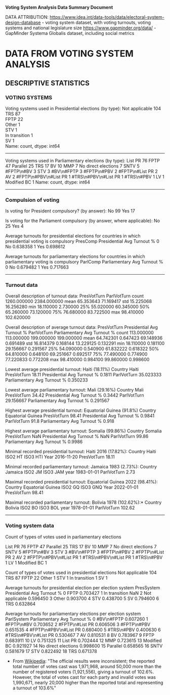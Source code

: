 **Voting System Analysis Data Summary Document**

DATA ATTRIBUTION:
https://www.idea.int/data-tools/data/electoral-system-design-database - voting system dataset, with voting turnouts, voting systems and national legislature size
https://www.gapminder.org/data/ - GapMinder Systema Globalis dataset, including social metrics

# DATA FROM VOTING SYSTEM ANALYSIS

## DESCRIPTIVE STATISTICS

### VOTING SYSTEMS
Voting systems used in Presidential elections (by type):
Not applicable    104    
TRS                87    
FPTP               22    
Other               1    
STV                 1    
In transition       1    
SV                  1    
Name: count, dtype: int64

------------------------------------------------------------

Voting systems used in Parliamentary elections (by type):
List PR                  76
FPTP                     47
Parallel                 25
TRS                      17
BV                       10
MMP                       7
No direct elections       7
SNTV                      5
#FPTP\n#BV                3
STV                       3
#BV\n#FPTP                3
#FPTP\n#PBV               2
#FPTP\n#List PR           2
AV                        2
#FPTP\n#PBV\n#List PR     1
#TRS\n#PBV\n#List PR      1
#TRS\n#PBV                1
LV                        1
Modified BC               1
Name: count, dtype: int64

------------------------------------------------------------

### Compulsion of voting
Is voting for President compulsory? (by answer):
No     99
Yes    17

Is voting for the Parliament compulsory (by answer, where applicable):
No     25
Yes     4

Average turnouts for presidential elections for countries in which presidential voting is compulsory
  PresComp  Presidential Avg Turnout %
0       No                    0.638358
1      Yes                    0.698612

Average turnouts for parliamentary elections for countries in which parliamentary voting is compulsory
  ParlComp  Parliamentary Avg Turnout %
0       No                     0.679482
1      Yes                     0.717663

------------------------------------------------------------
### Turnout data
Overall description of turnout data:
       PresVotTurn  ParlVotTurn
count  1260.000000  2384.000000
mean     65.353643    71.169417
std      15.225068    16.256280
min      18.110000     2.730000
25%      55.020000    60.345000
50%      65.260000    73.120000
75%      76.680000    83.722500
max      98.410000   102.620000

Overall description of average turnout data:
       PresVotTurn  Presidential Avg Turnout %  ParlVotTurn  Parliamentary Avg Turnout %
count   113.000000                  113.000000   199.000000                   199.000000
mean     64.742301                    0.647423    69.148936                     0.691489
std      16.814379                    0.168144    13.229125                     0.132291
min      18.110000                    0.181100    29.156667                     0.291567
25%      54.090000                    0.540900    61.832222                     0.618322
50%      64.810000                    0.648100    69.251667                     0.692517
75%      77.490000                    0.774900    77.220833                     0.772208
max      98.410000                    0.984100    99.860000                     0.998600

Lowest average presidential turnout: Haiti (18.11%)
Country                            Haiti
PresVotTurn                        18.11
Presidential Avg Turnout %        0.1811
ParlVotTurn                    35.023333
Parliamentary Avg Turnout %     0.350233

Lowest average parliamentary turnout: Mali (29.16%)
Country                             Mali
PresVotTurn                        34.42
Presidential Avg Turnout %        0.3442
ParlVotTurn                    29.156667
Parliamentary Avg Turnout %     0.291567

Highest average presidential turnout: Equatorial Guinea (91.8%)
Country                        Equatorial Guinea
PresVotTurn                                98.41
Presidential Avg Turnout %                0.9841
ParlVotTurn                                 91.8
Parliamentary Avg Turnout %                0.918

Highest average parliamentary turnout: Somalia (99.86%)
Country                        Somalia
PresVotTurn                        NaN
Presidential Avg Turnout %         NaN
ParlVotTurn                      99.86
Parliamentary Avg Turnout %     0.9986

Minimal recorded presidential turnout: Haiti 2016 (17.82%):
Country             Haiti
ISO2                 HT
ISO3                HTI
Year           2016-11-20
PresVotTurn         18.11

Minimal recorded parliamentary turnout: Jamaica 1983 (2.73%):
Country           Jamaica
ISO2                 JM
ISO3                JAM
year           1983-01-01
ParlVotTurn          2.73

Maximal recorded presidential turnout: Equatorial Guinea 2022 (98.41%):
Country        Equatorial Guinea
ISO2                        GQ
ISO3                       GNQ
Year                  2022-01-01
PresVotTurn                98.41

Maximal recorded parliamentary turnout: Bolivia 1978 (102.62%):*
Country           Bolivia
ISO2                 BO
ISO3                BOL
year           1978-01-01
ParlVotTurn        102.62


------------------------------------------------------------
### Voting system data
Count of types of votes used in parliamentary elections

List PR                  76
FPTP                     47
Parallel                 25
TRS                      17
BV                       10
MMP                       7
No direct elections       7
SNTV                      5
#FPTP\n#BV                3
STV                       3
#BV\n#FPTP                3
#FPTP\n#PBV               2
#FPTP\n#List PR           2
AV                        2
#FPTP\n#PBV\n#List PR     1
#TRS\n#PBV\n#List PR      1
#TRS\n#PBV                1
LV                        1
Modified BC               1

Count of types of votes used in presidential elections
Not applicable    104
TRS                87
FPTP               22
Other               1
STV                 1
In transition       1
SV                  1


Average turnouts for presidential election per election system
       PresSystem  Presidential Avg Turnout %
0            FPTP                    0.703427
1   In transition                         NaN
2  Not applicable                    0.596450
3           Other                    0.903700
4             STV                    0.438700
5              SV                    0.794600
6             TRS                    0.632864

Average turnouts for parliamentary elections per election system
               ParlSystem  Parliamentary Avg Turnout %
0              #BV\n#FPTP                     0.607260
1              #FPTP\n#BV                     0.703652
2         #FPTP\n#List PR                     0.606506
3             #FPTP\n#PBV                     0.651535
4   #FPTP\n#PBV\n#List PR                     0.680400
5              #TRS\n#PBV                     0.400630
6    #TRS\n#PBV\n#List PR                     0.530467
7                      AV                     0.810531
8                      BV                     0.783967
9                    FPTP                     0.683911
10                     LV                     0.751325
11                List PR                     0.702444
12                    MMP                     0.723615
13            Modified BC                     0.921927
14    No direct elections                     0.998600
15               Parallel                     0.658565
16                   SNTV                     0.581679
17                    STV                     0.822492
18                    TRS                     0.671378















* From [Wikipedia](https://en.wikipedia.org/wiki/1978_Bolivian_general_election):
"The official results were inconsistent; the reported total number of votes cast was 1,971,968, around 50,000 more than the number of registered voters (1,921,556), giving a turnout of 102.6%. However, the total of votes cast for each party and invalid votes was 1,990,671, nearly 20,000 higher than the reported total and representing a turnout of 103.6%"